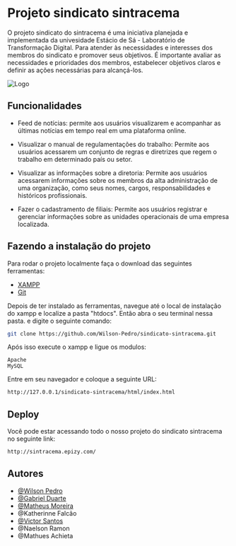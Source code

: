 
# Projeto sindicato sintracema

O projeto sindicato do sintracema é uma iniciativa planejada e implementada da univesidade Estácio de Sá - Laboratório de Transformação Digital. Para atender às necessidades e interesses dos membros do sindicato e promover seus objetivos. É importante avaliar as necessidades e prioridades dos membros, estabelecer objetivos claros e definir as ações necessárias para alcançá-los.

![Logo](https://i.imgur.com/MST8nCS.jpg)
## Funcionalidades

- Feed de notícias: permite aos usuários visualizarem e acompanhar as últimas notícias em tempo real em uma plataforma online.

- Visualizar o manual de regulamentações do trabalho: Permite aos usuários acessarem um conjunto de regras e diretrizes que regem o trabalho em determinado país ou setor.

- Visualizar as informações sobre a diretoria: Permite aos usuários acessarem informações sobre os membros da alta administração de uma organização, como seus nomes, cargos, responsabilidades e históricos profissionais.

- Fazer o cadastramento de filiais: Permite aos usuários registrar e gerenciar informações sobre as unidades operacionais de uma empresa localizada.

## Fazendo a instalação do projeto

Para rodar o projeto localmente faça o download das seguintes ferramentas:

- [XAMPP](https://www.apachefriends.org/pt_br/download.html)
- [Git](https://git-scm.com/downloads)

Depois de ter instalado as ferramentas, navegue até o local de instalação do xampp e localize a pasta "htdocs". Então abra o seu terminal nessa pasta. e digite o seguinte comando:

```bash
git clone https://github.com/Wilson-Pedro/sindicato-sintracema.git
```

Após isso execute o xampp e ligue os modulos:
``` 
Apache 
MySQL
```
Entre em seu navegador e coloque a seguinte URL:

```bash
http://127.0.0.1/sindicato-sintracema/html/index.html
```
## Deploy

Você pode estar acessando todo o nosso projeto do sindicato sintracema no seguinte link:

```txt
http://sintracema.epizy.com/
```


## Autores

- [@Wilson Pedro](https://github.com/Wilson-Pedro)
- [@Gabriel Duarte](https://github.com/NeewJax)
- [@Matheus Moreira](https://github.com/Squarae/)
- @Katherinne Falcão
- [@Victor Santos](https://github.com/Victor-br-santo)
- @Naelson Ramon
- @Mathues Achieta

